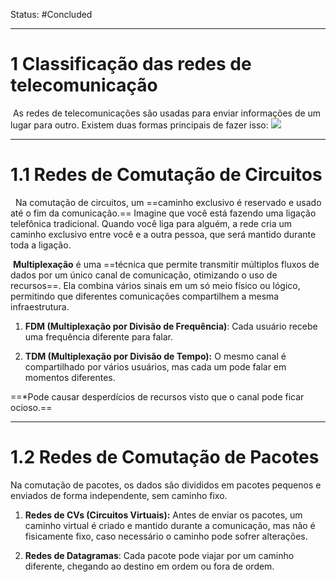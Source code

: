 
Status: #Concluded 

---
# 1 Classificação das redes de telecomunicação
 As redes de telecomunicações são usadas para enviar informações de um lugar para outro. Existem duas formas principais de fazer isso:
![](https://lh7-rt.googleusercontent.com/docsz/AD_4nXfrpsk2pcZg2bZCYft-rNZ43B5YAuxybec7EKzdSY0f5xYFLIvS1hMefUAnQ8dQfLuOmnvLCR5uFYznekSpy_RtdlH6g-CgSc6g1lU4eCRl3ZevwA2e_UmYmTf7LBbblStBQFdHAw?key=HrOhHC0_-ked6RNCpQ0o3PZn)

---
# 1.1 Redes de Comutação de Circuitos
  Na comutação de circuitos, um ==caminho exclusivo é reservado e usado até o fim da comunicação.== Imagine que você está fazendo uma ligação telefônica tradicional. Quando você liga para alguém, a rede cria um caminho exclusivo entre você e a outra pessoa, que será mantido durante toda a ligação. 

 **Multiplexação** é uma ==técnica que permite transmitir múltiplos fluxos de dados por um único canal de comunicação, otimizando o uso de recursos==. Ela combina vários sinais em um só meio físico ou lógico, permitindo que diferentes comunicações compartilhem a mesma infraestrutura.
 
1. **FDM (Multiplexação por Divisão de Frequência)**: Cada usuário recebe uma frequência diferente para falar.  

2. **TDM (Multiplexação por Divisão de Tempo):** O mesmo canal é compartilhado por vários usuários, mas cada um pode falar em momentos diferentes.

==*Pode causar desperdícios de recursos visto que o canal pode ficar ocioso.==

---
# 1.2 Redes de Comutação de Pacotes
Na comutação de pacotes, os dados são divididos em pacotes pequenos e enviados de forma independente, sem caminho fixo. 

1. **Redes de CVs (Circuitos Virtuais):** Antes de enviar os pacotes, um caminho virtual é criado e mantido durante a comunicação, mas não é fisicamente fixo, caso necessário o caminho pode sofrer alterações.

2. **Redes de Datagramas**: Cada pacote pode viajar por um caminho diferente, chegando ao destino em ordem ou fora de ordem. 


